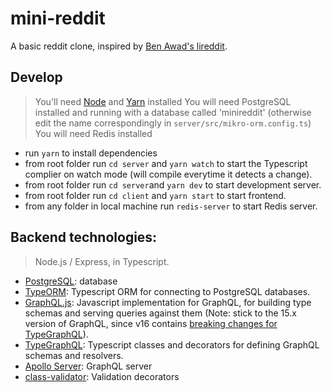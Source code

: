 # mini-reddit

A basic reddit clone, inspired by [Ben Awad's lireddit](https://github.com/benawad/lireddit).

## Develop

> You'll need [Node](https://nodejs.org/en/) and
> [Yarn](https://classic.yarnpkg.com/en/) installed
> You will need PostgreSQL installed and running with a database called 'minireddit' (otherwise edit the name correspondingly in `server/src/mikro-orm.config.ts`)
> You will need Redis installed

- run `yarn` to install dependencies
- from root folder run `cd server` and `yarn watch` to start the Typescript complier on watch mode (will compile everytime it detects a change).
- from root folder run `cd server`and `yarn dev` to start development server.
- from root folder run `cd client` and `yarn start` to start frontend.
- from any folder in local machine run `redis-server` to start Redis server.

## Backend technologies:

> Node.js / Express, in Typescript.

- [PostgreSQL](https://www.postgresql.org/): database
- [TypeORM](https://typeorm.io/#): Typescript ORM for connecting to PostgreSQL databases.
- [GraphQL.js](https://graphql.org/graphql-js/): Javascript implementation for GraphQL, for building type schemas and serving queries against them (Note: stick to the 15.x version of GraphQL, since v16 contains [breaking changes for TypeGraphQL](https://github.com/MichalLytek/type-graphql/issues/1100)).
- [TypeGraphQL](https://typegraphql.com/docs): Typescript classes and decorators for defining GraphQL schemas and resolvers.
- [Apollo Server](https://www.apollographql.com/docs): GraphQL server
- [class-validator](https://github.com/typestack/class-validator): Validation decorators
